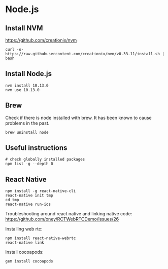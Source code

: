 # Node.js


## Install NVM

https://github.com/creationix/nvm

```
curl -o- https://raw.githubusercontent.com/creationix/nvm/v0.33.11/install.sh | bash
```

## Install Node.js

```
nvm install 10.13.0
nvm use 10.13.0
```

## Brew

Check if there is node installed with brew. It has been known to cause problems in the past.

    brew uninstall node

## Useful instructions


```
# check globally installed packages
npm list -g --depth 0
```

## React Native

    npm install -g react-native-cli
    react-native init tmp
    cd tmp
    react-native run-ios

Troubleshooting around react native and linking native code: https://github.com/oney/RCTWebRTCDemo/issues/26

Installing web rtc:

    npm install react-native-webrtc
    react-native link

Install cocoapods:

    gem install cocoapods

